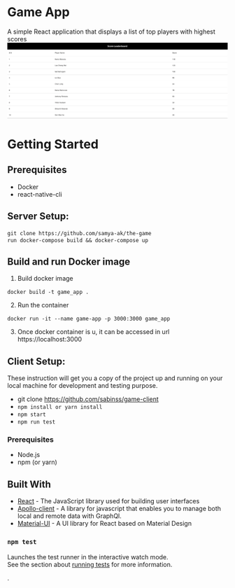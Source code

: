 # Game App

A simple React application that displays a list of top players with highest scores
![image info](./src/assets/app_screenshot.png)

# Getting Started

## Prerequisites

- Docker
- react-native-cli

## Server Setup:

```shell
git clone https://github.com/samya-ak/the-game
run docker-compose build && docker-compose up
```

## Build and run Docker image

1. Build docker image

```shell
docker build -t game_app .
```

2. Run the container

```shell
docker run -it --name game-app -p 3000:3000 game_app
```

3. Once docker container is u, it can be accessed in url https://localhost:3000

## Client Setup:

These instruction will get you a copy of the project up and running on your local machine for development and testing purpose.

- git clone https://github.com/sabinss/game-client
- `npm install or yarn install`
- `npm start`
- `npm run test`

### Prerequisites

- Node.js
- npm (or yarn)

## Built With

- [React](https://reactjs.org/) - The JavaScript library used for building user interfaces
- [Apollo-client](https://www.apollographql.com/docs/react/) - A library for javascript that enables you to manage both local and remote data with GraphQl.
- [Material-UI](https://material-ui.com/) - A UI library for React based on Material Design

### `npm test`

Launches the test runner in the interactive watch mode.\
See the section about [running tests](https://facebook.github.io/create-react-app/docs/running-tests) for more information.

.
